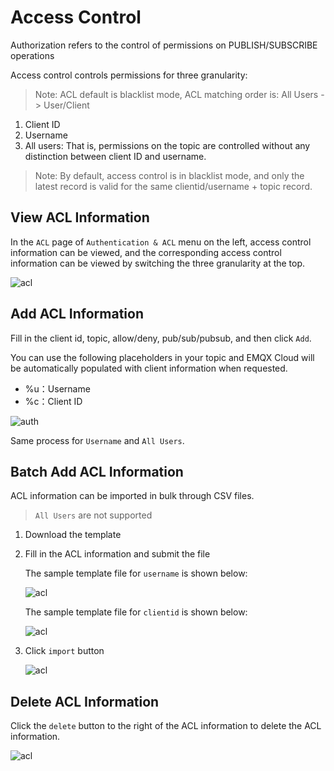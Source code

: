 # Access Control

Authorization refers to the control of permissions on PUBLISH/SUBSCRIBE operations

Access control controls permissions for three granularity:

> Note: ACL default is blacklist mode, ACL matching order is: All Users -> User/Client

1. Client ID
2. Username
3. All users: That is, permissions on the topic are controlled without any distinction between client ID and username.

> Note: By default, access control is in blacklist mode, and only the latest record is valid for the same clientid/username + topic record.

## View ACL Information

In the `ACL` page of `Authentication & ACL` menu on the left, access control information can be viewed, and the corresponding access control information can be viewed by switching the three granularity at the top.

![acl](./_assets/acl.png)

## Add ACL Information

Fill in the client id, topic, allow/deny, pub/sub/pubsub, and then click `Add`.

You can use the following placeholders in your topic and EMQX Cloud will be automatically populated with client information when requested.

- %u：Username
- %c：Client ID
  

![auth](./_assets/add_acl.png)

Same process for `Username` and `All Users`.

## Batch Add ACL Information

ACL information can be imported in bulk through CSV files.

> `All Users` are not supported

1. Download the template

2. Fill in the ACL information and submit the file

   The sample template file for `username` is shown below:

   ![acl](./_assets/username.png)

   The sample template file for `clientid` is shown below:

   ![acl](./_assets/clientid.png)

3. Click `import` button

   ![acl](./_assets/import_auth.png)

## Delete ACL Information

Click the `delete` button to the right of the ACL information to delete the ACL information.

![acl](./_assets/delete_auth.png)
